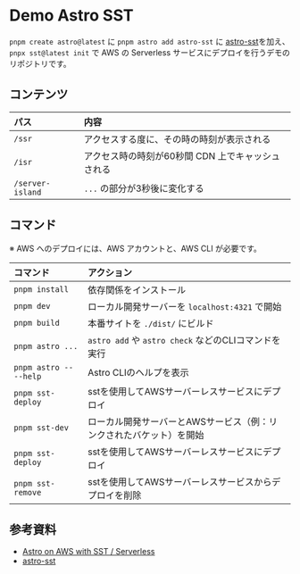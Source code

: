 # Demo Astro SST

`pnpm create astro@latest` に `pnpm astro add astro-sst` に [astro-sst](https://github.com/sst/astro-sst)を加え、
`pnpx sst@latest init` で AWS の Serverless サービスにデプロイを行うデモのリポジトリです。

## コンテンツ

|パス|内容|
| :------------------------ | :----------------------------------------------- |
| `/ssr` | アクセスする度に、その時の時刻が表示される |
| `/isr` | アクセス時の時刻が60秒間 CDN 上でキャッシュされる  |
| `/server-island` | `...` の部分が3秒後に変化する  |


## コマンド

※  AWS へのデプロイには、AWS アカウントと、AWS CLI が必要です。

| コマンド                   | アクション                                           |
| :------------------------ | :----------------------------------------------- |
| `pnpm install`             | 依存関係をインストール                            |
| `pnpm dev`             | ローカル開発サーバーを `localhost:4321` で開始      |
| `pnpm build`           | 本番サイトを `./dist/` にビルド          |
| `pnpm astro ...`       | `astro add` や `astro check` などのCLIコマンドを実行 |
| `pnpm astro -- --help` | Astro CLIのヘルプを表示                     |
| `pnpm sst-deploy` | sstを使用してAWSサーバーレスサービスにデプロイ                     |
| `pnpm sst-dev` | ローカル開発サーバーとAWSサービス（例：リンクされたバケット）を開始                     |
| `pnpm sst-deploy` | sstを使用してAWSサーバーレスサービスにデプロイ                     |
| `pnpm sst-remove` | sstを使用してAWSサーバーレスサービスからデプロイを削除                     |

## 参考資料

- [Astro on AWS with SST / Serverless](https://sst.dev/docs/start/aws/astro#serverless)
- [astro-sst](https://github.com/sst/astro-sst)


